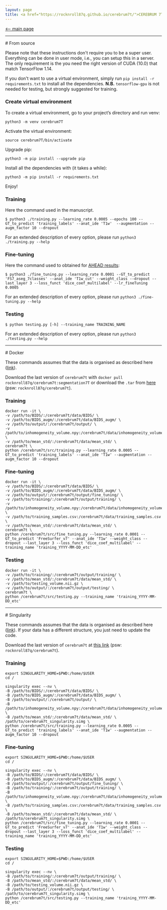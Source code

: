 ```yaml
---
layout: page
title: <a href="https://rocknroll87q.github.io/cerebrum7t/">CEREBRUM 7T</a>
---
```


[<-- main page](https://rocknroll87q.github.io/cerebrum7t/)

<hr>
# From source

Please note that these instructions don't require you to be a super user. Everything can be done in user mode, i.e., you can setup this in a server. 
The only requirement is the you need the right version of CUDA (10.0) that match TensorFlow 1.14.

If you don't want to use a virtual environment, simply run `pip install -r requirements.txt` to install all the dependencies. 
<b>N.B.</b> `tensorflow-gpu` is not needed for testing, but strongly suggested for training.

### Create virtual environment

To create a virtual environment, go to your project’s directory and run venv:

`python3 -m venv cerebrum7T`

Activate the virtual environment:

`source cerebrum7T/bin/activate`

Upgrade pip:

`python3 -m pip install --upgrade pip`

Install all the dependencies with (it takes a while):

`python3 -m pip install -r requirements.txt`

Enjoy!

### Training

Here the command used in the manuscript.

~~~
$ python3 ./training.py --learning_rate 0.0005 --epochs 100 --GT_to_predict 'training_labels' --anat_ide 'T1w'  --augmentation --augm_factor 10 --dropout
~~~

For an extended description of every option, please run `python3 ./training.py --help`

### Fine-tuning

Here the command used to obtained for [AHEAD results](https://rocknroll87q.github.io/cerebrum7t/results_ahead):

~~~
$ python3 ./fine_tuning.py --learning_rate 0.0001 --GT_to_predict 'FS7_aseg_7classes' --anat_ide 'T1w_cut' --weight_class --dropout --last_layer 3 --loss_funct 'dice_coef_multilabel' --lr_fineTuning 0.0005
~~~

For an extended description of every option, please run `python3 ./fine-tuning.py --help`

### Testing

~~~
$ python testing.py [-h] --training_name TRAINING_NAME
~~~

For an extended description of every option, please run `python3 ./testing.py --help`

<hr>
# Docker

These commands assumes that the data is organised as described here ([link](https://github.com/rockNroll87q/cerebrum7t/blob/master/data/README.md)).

Download the last version of `cerebrum7t` with `docker pull rocknroll87q/cerebrum7t:segmentation7T` or download the `.tar` from [here](https://cloud.psy.gla.ac.uk/index.php/s/CNZDdvvnjJ4iBx3) (psw: `rocknroll87q/cerebrum7t`).

### Training

~~~
docker run -it \
-v /path/to/BIDS/:/cerebrum7t/data/BIDS/ \
-v /path/to/BIDS_augm/:/cerebrum7t/data/BIDS_augm/ \
-v /path/to/output/:/cerebrum7t/output/ \
-v /path/to/inhomogeneity_volume.npy:/cerebrum7t/data/inhomogeneity_volume.npy \
-v /path/to/mean_std/:/cerebrum7t/data/mean_std/ \
cerebrum7t \
python /cerebrum7t/src/training.py --learning_rate 0.0005 --GT_to_predict 'training_labels' --anat_ide 'T1w' --augmentation --augm_factor 10 --dropout
~~~

### Fine-tuning

~~~
docker run -it \
-v /path/to/BIDS/:/cerebrum7t/data/BIDS/ \
-v /path/to/BIDS_augm/:/cerebrum7t/data/BIDS_augm/ \
-v /path/to/output/:/cerebrum7t/output/fine_tuning/ \
-v /path/to/training/:/cerebrum7t/output/training/ \
-v /path/to/inhomogeneity_volume.npy:/cerebrum7t/data/inhomogeneity_volume.npy \
-v /path/to/training_samples.csv:/cerebrum7t/data/training_samples.csv \
-v /path/to/mean_std/:/cerebrum7t/data/mean_std/ \
cerebrum7t \
python /cerebrum7t/src/fine_tuning.py --learning_rate 0.0001 --GT_to_predict 'FreeSurfer_v7' --anat_ide 'T1w' --weight_class --dropout --last_layer 3 --loss_funct 'dice_coef_multilabel' --training_name 'training_YYYY-MM-DD_etc'
~~~

### Testing

~~~
docker run -it \
-v /path/to/training/:/cerebrum7t/output/training/ \
-v /path/to/mean_std/:/cerebrum7t/data/mean_std/ \
-v /path/to/testing_volume.nii.gz \
-v /path/to/output/:/cerebrum7t/output/testing/ \
cerebrum7t \
python /cerebrum7t/src/testing.py --training_name 'training_YYYY-MM-DD_etc'
~~~


<hr>
# Singularity

These commands assumes that the data is organised as described here ([link](https://github.com/rockNroll87q/cerebrum7t/blob/master/data/README.md)). If your data has a different structure, you just need to update the code.

Download the last version of `cerebrum7t` at [this link](https://cloud.psy.gla.ac.uk/index.php/s/OUeuBjoxavTJq1Z) (psw: `rocknroll87q/cerebrum7t`).

### Training

~~~
export SINGULARITY_HOME=$PWD:/home/$USER
cd /

singularity exec --nv \
-B /path/to/BIDS/:/cerebrum7t/data/BIDS/ \
-B /path/to/BIDS_augm/:/cerebrum7t/data/BIDS_augm/ \
-B /path/to/output/:/cerebrum7t/output/ \
-B /path/to/inhomogeneity_volume.npy:/cerebrum7t/data/inhomogeneity_volume.npy \
-B /path/to/mean_std/:/cerebrum7t/data/mean_std/ \
/path/to/cerebrum7t_singularity.simg \
python /cerebrum7t/src/training.py --learning_rate 0.0005 --GT_to_predict 'training_labels' --anat_ide 'T1w' --augmentation --augm_factor 10 --dropout
~~~




### Fine-tuning


~~~
export SINGULARITY_HOME=$PWD:/home/$USER
cd /

singularity exec --nv \
-B /path/to/BIDS/:/cerebrum7t/data/BIDS/ \
-B /path/to/BIDS_augm/:/cerebrum7t/data/BIDS_augm/ \
-B /path/to/output/:/cerebrum7t/output/fine_tuning/ \
-B /path/to/training/:/cerebrum7t/output/training/ \
-B /path/to/inhomogeneity_volume.npy:/cerebrum7t/data/inhomogeneity_volume.npy \
-B /path/to/training_samples.csv:/cerebrum7t/data/training_samples.csv \
-B /path/to/mean_std/:/cerebrum7t/data/mean_std/ \
/path/to/cerebrum7t_singularity.simg \
python /cerebrum7t/src/fine_tuning.py --learning_rate 0.0001 --GT_to_predict 'FreeSurfer_v7' --anat_ide 'T1w' --weight_class --dropout --last_layer 3 --loss_funct 'dice_coef_multilabel' --training_name 'training_YYYY-MM-DD_etc'
~~~


 
### Testing

~~~
export SINGULARITY_HOME=$PWD:/home/$USER
cd /

singularity exec --nv \
-B /path/to/training/:/cerebrum7t/output/training/ \
-B /path/to/mean_std/:/cerebrum7t/data/mean_std/ \
-B /path/to/testing_volume.nii.gz \
-B /path/to/output/:/cerebrum7t/output/testing/ \
/path/to/cerebrum7t_singularity.simg \
python /cerebrum7t/src/testing.py --training_name 'training_YYYY-MM-DD_etc'
~~~

